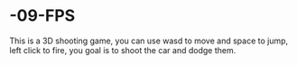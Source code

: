 # -09-FPS
This is a 3D shooting game, you can use wasd to move and space to jump, left click to fire, you goal is to shoot the car and dodge them.

